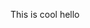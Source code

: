 This is cool
<inject key="azureaduseremail" enableCopy="false" enableClickToPaste="false" />
hello
<inject key="displayname" enableCopy="false" enableClickToPaste="false" />